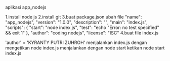aplikasi app_nodejs

1.install node js 2.install git 3.buat package.json ubah file "name": "app_nodejs", "version": "1.0.0", "description": "", "main": "index.js", "scripts": { "start": "node index.js", "test": "echo "Error: no test specified" && exit 1" }, "author": "coding nodejs", "license": "ISC" 4.buat file index.js

'author' = 'KYRANTY PUTRI ZUHROH' menjalankan index.js dengan mengetikan node index.js menjalankan dengan node start ketikan node start index.js
